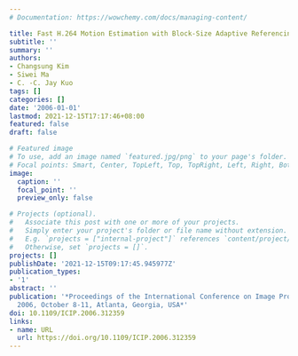 ```yaml
---
# Documentation: https://wowchemy.com/docs/managing-content/

title: Fast H.264 Motion Estimation with Block-Size Adaptive Referencing (BAR)
subtitle: ''
summary: ''
authors:
- Changsung Kim
- Siwei Ma
- C. -C. Jay Kuo
tags: []
categories: []
date: '2006-01-01'
lastmod: 2021-12-15T17:17:46+08:00
featured: false
draft: false

# Featured image
# To use, add an image named `featured.jpg/png` to your page's folder.
# Focal points: Smart, Center, TopLeft, Top, TopRight, Left, Right, BottomLeft, Bottom, BottomRight.
image:
  caption: ''
  focal_point: ''
  preview_only: false

# Projects (optional).
#   Associate this post with one or more of your projects.
#   Simply enter your project's folder or file name without extension.
#   E.g. `projects = ["internal-project"]` references `content/project/deep-learning/index.md`.
#   Otherwise, set `projects = []`.
projects: []
publishDate: '2021-12-15T09:17:45.945977Z'
publication_types:
- '1'
abstract: ''
publication: '*Proceedings of the International Conference on Image Processing, ICIP
  2006, October 8-11, Atlanta, Georgia, USA*'
doi: 10.1109/ICIP.2006.312359
links:
- name: URL
  url: https://doi.org/10.1109/ICIP.2006.312359
---
```

